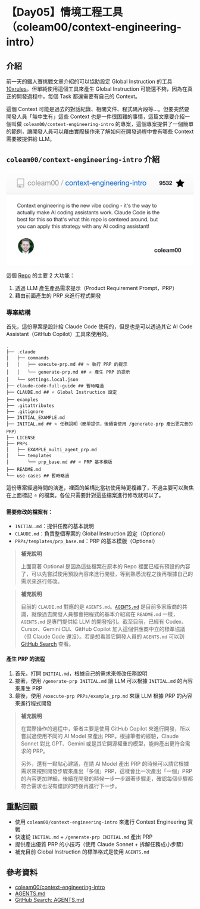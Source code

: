 # 【Day05】情境工程工具（coleam00/context-engineering-intro）

## 介紹

前一天的鐵人賽挑戰文章介紹的可以協助設定 Global Instruction 的工具 [10xrules](https://10xrules.ai)。但單純使用這個工具來產生 Global Instruction 可能還不夠，因為在真正的開發過程中，每個 Task 都還需要有自己的 Context。

這個 Context 可能是過去的對話紀錄、相關文件、程式碼片段等...。但要突然要開發人員「無中生有」這些 Context 也是一件很困難的事情，這篇文章要介紹一個叫做 `coleam00/context-engineering-intro` 的專案，這個專案提供了一個簡單的範例，讓開發人員可以藉由實際操作來了解如何在開發過程中會有哪些 Context 需要被提供給 LLM。

## `coleam00/context-engineering-intro` 介紹

![20250904212022](https://raw.githubusercontent.com/hsiangjenli/pic-bed/main/images/20250904212022.png)

這個 [Repo](https://github.com/coleam00/context-engineering-intro) 的主要 2 大功能：

1. 透過 LLM 產生產品需求提示（Product Requirement Prompt，PRP）
1. 藉由前面產生的 PRP 來進行程式開發

### 專案結構

首先，這份專案是設計給 Claude Code 使用的，但是也是可以透過其它 AI Code Assistant（GitHub Copilot）工具來使用的。

```shell
.
├── .claude
│   ├── commands
│   │   ├── execute-prp.md ## ⭐ 執行 PRP 的提示
│   │   └── generate-prp.md ## ⭐ 產生 PRP 的提示
│   └── settings.local.json
├── claude-code-full-guide ## 暫時略過
├── CLAUDE.md ## ⭐ Global Instruction 設定
├── examples
├── .gitattributes
├── .gitignore
├── INITIAL_EXAMPLE.md
├── INITIAL.md ## ⭐ 任務說明（簡單提供，後續會使用 /generate-prp 產出更完善的 PRP）
├── LICENSE
├── PRPs
│   ├── EXAMPLE_multi_agent_prp.md
│   └── templates
│       └── prp_base.md ## ⭐ PRP 基本模版
├── README.md
└── use-cases ## 暫時略過
```

這份專案經過時間的演進，裡面的架構比當初使用時更複雜了，不過主要可以聚焦在上面標記 ⭐ 的檔案。各位只需要針對這些檔案進行修改就可以了。

#### 需要修改的檔案有：
- `INITIAL.md`：提供任務的基本說明
- `CLAUDE.md`：負責整個專案的 Global Instruction 設定（Optional）
- `PRPs/templates/prp_base.md`：PRP 的基本模版（Optional）

> **補充說明**
> 
> 上面寫著 Optional 是因為這些檔案在原本的 Repo 裡面已經有預設的內容了，可以先嘗試使用預設內容來進行開發，等到熟悉流程之後再根據自己的需求來進行修改。

> **補充說明**
> 
> 目前的 `CLAUDE.md` 對應的是 `AGENTS.md`。[`AGENTS.md`](https://agents.md/) 是目前多家廠商的共識，就像過去開發人員都會把程式的基本介紹寫在 `README.md` 一樣，`AGENTS.md` 是專門提供給 LLM 的開發指引。截至目前，已經有 Codex、Cursor、Gemini CLI、GitHub Copilot 加入這個供應商中立的標準協議（但 Claude Code 還沒）。若是想看其它開發人員的 `AGENTS.md` 可以到 [GitHub Search](https://github.com/search?q=path%3AAGENTS.md&type=code) 查看。

#### 產生 PRP 的流程

1. 首先，打開 `INITIAL.md`，根據自己的需求來修改任務說明
2. 接著，使用 `/generate-prp INITIAL.md` 讓 LLM 可以根據 `INITIAL.md` 的內容來產生 PRP
3. 最後，使用 `/execute-prp PRPs/example_prp.md` 來讓 LLM 根據 PRP 的內容來進行程式開發

> **補充說明**
> 
> 在實際操作的過程中，筆者主要是使用 GitHub Copilot 來進行開發，所以嘗試過使用不同的 AI Model 來產出 PRP。根據筆者的經驗，Claude Sonnet 對比 GPT、Gemini 或是其它開源權重的模型，能夠產出更符合需求的 PRP。
> 
> 另外，還有一點貼心建議，在請 AI Model 產出 PRP 的時候可以請它根據需求來按照開發步驟來產出「多個」PRP，這樣會比一次產出「一個」PRP 的內容更加詳細，後續在開發的時候一步一步跟著步驟走，確認每個步驟都符合需求也沒有錯誤的時後再進行下一步。

## 重點回顧

- 使用 `coleam00/context-engineering-intro` 來進行 Context Engineering 實戰
- 快速從 `INITIAL.md` + `/generate-prp INITIAL.md` 產出 PRP
- 提供產出優質 PRP 的小技巧（使用 Claude Sonnet + 拆解任務成小步驟）
- 補充目前 Global Instruction 的標準格式是使用 `AGENTS.md`

## 參考資料

- [coleam00/context-engineering-intro](https://github.com/coleam00/context-engineering-intro)
- [AGENTS.md](https://agents.md/)
- [GitHub Search: AGENTS.md](https://github.com/search?q=path%3AAGENTS.md&type=code)
